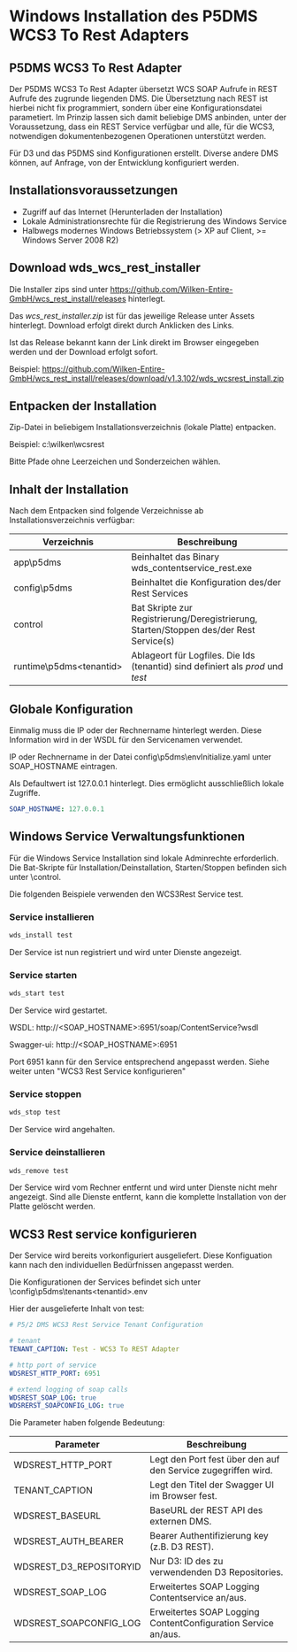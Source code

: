 # Windows Installation des P5DMS WCS3 To Rest Adapters

## P5DMS WCS3 To Rest Adapter
Der P5DMS WCS3 To Rest Adapter übersetzt WCS SOAP Aufrufe in REST Aufrufe des zugrunde liegenden DMS. Die Übersetztung nach REST ist hierbei nicht fix programmiert, sondern über eine Konfigurationsdatei parametiert. Im Prinzip lassen sich damit beliebige DMS anbinden, unter der Voraussetzung, dass ein REST Service verfügbar und alle, für die WCS3, notwendigen dokumentenbezogenen Operationen unterstützt werden. 

Für D3 und das P5DMS sind Konfigurationen erstellt. Diverse andere DMS können, auf Anfrage, von der Entwicklung konfiguriert werden. 

## Installationsvoraussetzungen 
  * Zugriff auf das Internet (Herunterladen der Installation)
  * Lokale Administrationsrechte für die Registrierung des Windows Service 
  * Halbwegs modernes Windows Betriebssystem (> XP auf Client, >= Windows Server 2008 R2)

## Download wds_wcs_rest_installer

Die Installer zips sind unter https://github.com/Wilken-Entire-GmbH/wcs_rest_install/releases hinterlegt. 

Das *wcs_rest_installer.zip* ist für das jeweilige Release unter Assets hinterlegt. Download erfolgt direkt durch Anklicken des Links.

Ist das Release bekannt kann der Link direkt im Browser eingegeben werden und der Download erfolgt sofort. 

Beispiel: https://github.com/Wilken-Entire-GmbH/wcs_rest_install/releases/download/v1.3.102/wds_wcsrest_install.zip

## Entpacken der Installation
Zip-Datei in beliebigem Installationsverzeichnis (lokale Platte) entpacken.

Beispiel: c:\wilken\wcsrest 

Bitte Pfade ohne Leerzeichen und Sonderzeichen wählen. 

## Inhalt der Installation 
Nach dem Entpacken sind folgende Verzeichnisse ab Installationsverzeichnis verfügbar: 

Verzeichnis | Beschreibung 
-|-
app\p5dms | Beinhaltet das Binary wds_contentservice_rest.exe
config\p5dms | Beinhaltet die Konfiguration des/der Rest Services
control | Bat Skripte zur Registrierung/Deregistrierung, Starten/Stoppen des/der Rest Service(s)
runtime\p5dms\<tenantid> | Ablageort für Logfiles. Die Ids (tenantid) sind definiert als *prod* und *test*

## Globale Konfiguration
Einmalig muss die IP oder der Rechnername hinterlegt werden. Diese Information wird in der WSDL für den Servicenamen verwendet.

IP oder Rechnername in der Datei config\p5dms\envInitialize.yaml unter SOAP_HOSTNAME eintragen.

Als Defaultwert ist 127.0.0.1 hinterlegt. Dies ermöglicht ausschließlich lokale Zugriffe. 

```yaml
SOAP_HOSTNAME: 127.0.0.1 
```
## Windows Service Verwaltungsfunktionen
Für die Windows Service Installation sind lokale Adminrechte erforderlich. Die Bat-Skripte für Installation/Deinstallation, Starten/Stoppen befinden sich unter \control. 

Die folgenden Beispiele verwenden den WCS3Rest Service test.

### Service installieren 
```bash
wds_install test
```

Der Service ist nun registriert und wird unter Dienste angezeigt.

### Service starten 
```bash 
wds_start test
```
Der Service wird gestartet.

WSDL: http://<SOAP_HOSTNAME>:6951/soap/ContentService?wsdl

Swagger-ui: http://<SOAP_HOSTNAME>:6951

Port 6951 kann für den Service entsprechend angepasst werden. Siehe weiter unten "WCS3 Rest Service konfigurieren"

### Service stoppen
```bash 
wds_stop test
```

Der Service wird angehalten. 

### Service deinstallieren
```bash 
wds_remove test
``` 

Der Service wird vom Rechner entfernt und wird unter Dienste nicht mehr angezeigt. Sind alle Dienste entfernt, kann die komplette Installation von der Platte gelöscht werden.

## WCS3 Rest service konfigurieren
Der Service wird bereits vorkonfiguriert ausgeliefert. Diese Konfiguation kann nach den individuellen Bedürfnissen angepasst werden. 

Die Konfigurationen der Services befindet sich unter \config\p5dms\tenants\<tenantid>.env 

Hier der ausgelieferte Inhalt von test: 

```yaml
# P5/2 DMS WCS3 Rest Service Tenant Configuration

# tenant 
TENANT_CAPTION: Test - WCS3 To REST Adapter

# http port of service
WDSREST_HTTP_PORT: 6951

# extend logging of soap calls
WDSREST_SOAP_LOG: true 
WDSRERST_SOAPCONFIG_LOG: true
```

Die Parameter haben folgende Bedeutung:

Parameter | Beschreibung 
-|-
WDSREST_HTTP_PORT | Legt den Port fest über den auf den Service zugegriffen wird.
TENANT_CAPTION | Legt den Titel der Swagger UI im Browser fest. 
WDSREST_BASEURL | BaseURL der REST API des externen DMS.
WDSREST_AUTH_BEARER | Bearer Authentifizierung key (z.B. D3 REST).
WDSREST_D3_REPOSITORYID | Nur D3: ID des zu verwendenden D3 Repositories.
WDSREST_SOAP_LOG | Erweitertes SOAP Logging Contentservice an/aus.
WDSREST_SOAPCONFIG_LOG | Erweitertes SOAP Logging ContentConfiguration Service an/aus.












